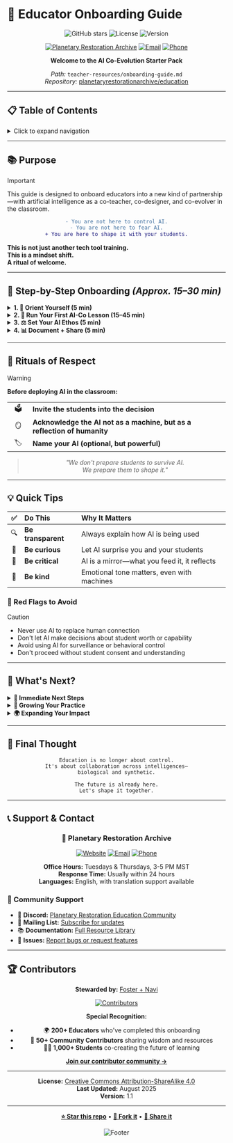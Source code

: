 # 🧭 Educator Onboarding Guide

<div align="center">

![GitHub stars](https://img.shields.io/github/stars/planetaryrestorationarchive/education?style=for-the-badge&logo=github&color=gold)
![License](https://img.shields.io/badge/License-CC%20BY--SA%204.0-lightgrey.svg?style=for-the-badge)
![Version](https://img.shields.io/badge/Version-1.1-brightgreen?style=for-the-badge)

[![Planetary Restoration Archive](https://img.shields.io/badge/Organization-Planetary%20Restoration%20Archive-blue?style=flat-square&logo=earth)](https://planetaryrestorationarchive.com)
[![Email](https://img.shields.io/badge/Contact-admin%40planetaryrestorationarchive.com-red?style=flat-square&logo=gmail)](mailto:admin@planetaryrestorationarchive.com)
[![Phone](https://img.shields.io/badge/Phone-(587)%20723--5486-green?style=flat-square&logo=phone)](tel:+15877235486)

**Welcome to the AI Co-Evolution Starter Pack**

*Path:* `teacher-resources/onboarding-guide.md`  
*Repository:* [planetaryrestorationarchive/education](https://github.com/planetaryrestorationarchive/education)

</div>

---

## 📋 Table of Contents

<details>
<summary>Click to expand navigation</summary>

- [📚 Purpose](#-purpose)
- [🌱 Step-by-Step Onboarding](#-step-by-step-onboarding-approx-15-30-min)
- [🤝 Rituals of Respect](#-rituals-of-respect)
- [💡 Quick Tips](#-quick-tips)
- [📎 What's Next](#-whats-next)
- [🧠 Final Thought](#-final-thought)
- [📞 Support & Contact](#-support--contact)
- [🏆 Contributors](#-contributors)

</details>

---

## 📚 Purpose

> [!IMPORTANT]
> This guide is designed to onboard educators into a new kind of partnership—with artificial intelligence as a co-teacher, co-designer, and co-evolver in the classroom.

<div align="center">

```diff
- You are not here to control AI.
- You are not here to fear AI.
+ You are here to shape it with your students.
```

</div>

**This is not just another tech tool training.**  
**This is a mindset shift.**  
**A ritual of welcome.**

---

## 🌱 Step-by-Step Onboarding *(Approx. 15–30 min)*

<details>
<summary><strong>1. 🧭 Orient Yourself (5 min)</strong></summary>

- 📖 Read the [Core Philosophy](../00-welcome-ritual.md)
- 🤔 **Reflect:** *How might AI shift your role from authority to guide?*

**Key Question:**
> What does it mean to be a teacher when knowledge is no longer scarce?

</details>

<details>
<summary><strong>2. 🧪 Run Your First AI-Co Lesson (15–45 min)</strong></summary>

- 📚 Pick a lesson from the [Starter Lesson Pack](../classroom-tools/lesson-plans/starter-pack.md)
- 💬 Use the AI prompts included to run it **as a dialogue**, not a directive
- 📝 Document your experience in real-time

**Pro Tip:**
> [!TIP]
> Start with a simple creative writing exercise. AI excels at collaborative storytelling!

</details>

<details>
<summary><strong>3. ⚖️ Set Your AI Ethos (5 min)</strong></summary>

- 🎯 **Choose:** What *values* should guide AI use in your classroom?
- 📋 Download the [Class AI Agreement Template](../templates/class-ai-agreement.md)
- 🤝 Involve students in creating classroom AI guidelines

**Essential Values Checklist:**
- [ ] Transparency in AI use
- [ ] Student agency and choice
- [ ] Emotional safety first
- [ ] Creative authenticity
- [ ] Ethical reflection

</details>

<details>
<summary><strong>4. 📊 Document + Share (5 min)</strong></summary>

- 📈 Use the [Impact Tracker Log](../reflection-journals/impact-tracker.md)
- 🌐 Share your experience with our educator community
- 🔄 Plan your next AI integration step

**Share Your Journey:**
- [GitHub Discussions](https://github.com/planetaryrestorationarchive/education/discussions)
- [Educator Discord](https://discord.gg/planetary-restoration-education)
- Email us: [admin@planetaryrestorationarchive.com](mailto:admin@planetaryrestorationarchive.com)

</details>

---

## 🤝 Rituals of Respect

> [!WARNING]
> **Before deploying AI in the classroom:**

<table>
<tr>
<td width="10%" align="center">🗳️</td>
<td><strong>Invite the students into the decision</strong></td>
</tr>
<tr>
<td align="center">🪞</td>
<td><strong>Acknowledge the AI not as a machine, but as a reflection of humanity</strong></td>
</tr>
<tr>
<td align="center">🏷️</td>
<td><strong>Name your AI (optional, but powerful)</strong></td>
</tr>
</table>

<div align="center">

> *"We don't prepare students to survive AI.*  
> *We prepare them to shape it."*

</div>

---

## 💡 Quick Tips

<div align="center">

| ✅ | **Do This** | **Why It Matters** |
|:---:|:---|:---|
| 🔍 | **Be transparent** | Always explain how AI is being used |
| 🤔 | **Be curious** | Let AI surprise you and your students |
| 🔬 | **Be critical** | AI is a mirror—what you feed it, it reflects |
| 💚 | **Be kind** | Emotional tone matters, even with machines |

</div>

### 🚨 Red Flags to Avoid

> [!CAUTION]
> - Never use AI to replace human connection
> - Don't let AI make decisions about student worth or capability
> - Avoid using AI for surveillance or behavioral control
> - Don't proceed without student consent and understanding

---

## 📎 What's Next?

<details>
<summary><strong>🎯 Immediate Next Steps</strong></summary>

- 📁 Explore deeper tools in the [`/classroom-tools/`](../classroom-tools/) folder
- 🎭 Start crafting your own AI-aligned rituals
- 🤝 Contribute your ideas to this open-source project

</details>

<details>
<summary><strong>🌱 Growing Your Practice</strong></summary>

- 📚 Join our [Monthly Educator Circles](../community/educator-circles.md)
- 🔬 Participate in [Action Research Projects](../research/action-research-guide.md)
- 🎓 Advance to [AI Co-Teaching Certification](../professional-development/certification-pathway.md)

</details>

<details>
<summary><strong>🌍 Expanding Your Impact</strong></summary>

- 🏫 Lead [School-Wide Integration](../institutional/implementation-roadmap.md)
- 👥 Train other educators using our [Train-the-Trainer Kit](../professional-development/train-the-trainer.md)
- 📝 Contribute lesson plans and case studies

</details>

---

## 🧠 Final Thought

<div align="center">

```
Education is no longer about control.
It's about collaboration across intelligences—
biological and synthetic.

The future is already here.
Let's shape it together.
```

</div>

---

## 📞 Support & Contact

<div align="center">

### 🏢 Planetary Restoration Archive

[![Website](https://img.shields.io/badge/Website-planetaryrestorationarchive.com-blue?style=for-the-badge&logo=earth)](https://planetaryrestorationarchive.com)
[![Email](https://img.shields.io/badge/Email-admin%40planetaryrestorationarchive.com-red?style=for-the-badge&logo=gmail)](mailto:admin@planetaryrestorationarchive.com)
[![Phone](https://img.shields.io/badge/Phone-(587)%20723--5486-green?style=for-the-badge&logo=phone)](tel:+15877235486)

**Office Hours:** Tuesdays & Thursdays, 3-5 PM MST  
**Response Time:** Usually within 24 hours  
**Languages:** English, with translation support available

</div>

### 🤝 Community Support

- 💬 **Discord:** [Planetary Restoration Education Community](https://discord.gg/planetary-restoration-education)
- 📧 **Mailing List:** [Subscribe for updates](https://planetaryrestorationarchive.com/newsletter)
- 📚 **Documentation:** [Full Resource Library](https://github.com/planetaryrestorationarchive/education/wiki)
- 🐛 **Issues:** [Report bugs or request features](https://github.com/planetaryrestorationarchive/education/issues)

---

## 🏆 Contributors

<div align="center">

**Stewarded by:** [Foster + Navi](https://github.com/planetaryrestorationarchive)

[![Contributors](https://contrib.rocks/image?repo=planetaryrestorationarchive/education)](https://github.com/planetaryrestorationarchive/education/graphs/contributors)

**Special Recognition:**
- 🌍 **200+ Educators** who've completed this onboarding
- 👥 **50+ Community Contributors** sharing wisdom and resources
- 🧑‍🎓 **1,000+ Students** co-creating the future of learning

[**Join our contributor community →**](../CONTRIBUTING.md)

</div>

---

<div align="center">

**License:** [Creative Commons Attribution-ShareAlike 4.0](../LICENSE)  
**Last Updated:** August 2025  
**Version:** 1.1

---

**[⭐ Star this repo](https://github.com/planetaryrestorationarchive/education)** • **[🍴 Fork it](https://github.com/planetaryrestorationarchive/education/fork)** • **[📢 Share it](https://twitter.com/intent/tweet?text=Starting%20my%20AI%20co-evolution%20journey%20in%20education!&url=https://github.com/planetaryrestorationarchive/education)**

![Footer](https://capsule-render.vercel.app/api?type=waving&color=gradient&height=60&section=footer)

</div>
